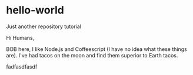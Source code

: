 # hello-world
Just another repository tutorial

Hi Humans,

BOB here, I like Node.js and Coffeescript (I have no idea what these things are).
I've had tacos on the moon and find them superior to Earth tacos.

fadfasdfasdf
